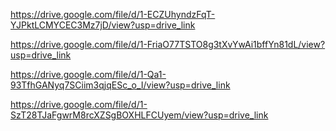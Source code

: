 https://drive.google.com/file/d/1-ECZUhyndzFqT-YJPktLCMYCEC3Mz7jD/view?usp=drive_link

https://drive.google.com/file/d/1-FriaO77TSTO8g3tXvYwAi1bffYn81dL/view?usp=drive_link

https://drive.google.com/file/d/1-Qa1-93TfhGANyq7SCiim3qjqESc_o_I/view?usp=drive_link

https://drive.google.com/file/d/1-SzT28TJaFgwrM8rcXZSgBOXHLFCUyem/view?usp=drive_link
